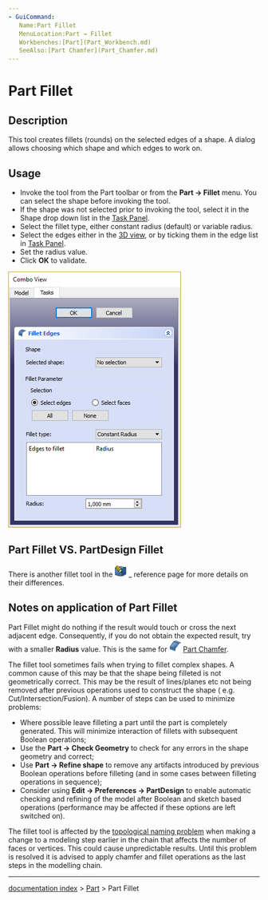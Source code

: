 ```yaml
---
- GuiCommand:
   Name:Part Fillet
   MenuLocation:Part → Fillet
   Workbenches:[Part](Part_Workbench.md)
   SeeAlso:[Part Chamfer](Part_Chamfer.md)
---
```


# Part Fillet

## Description

This tool creates fillets (rounds) on the selected edges of a shape. A dialog allows choosing which shape and which edges to work on.

## Usage

-   Invoke the tool from the Part toolbar or from the **Part → Fillet** menu. You can select the shape before invoking the tool.
-   If the shape was not selected prior to invoking the tool, select it in the Shape drop down list in the [Task Panel](Task_panel.md).
-   Select the fillet type, either constant radius (default) or variable radius.
-   Select the edges either in the [3D view](3D_view.md), or by ticking them in the edge list in [Task Panel](Task_panel.md).
-   Set the radius value.
-   Click **OK** to validate.

![](images/Dialog-fillet.png )

## Part Fillet VS. PartDesign Fillet 

There is another fillet tool in the <img alt="" src=images/Workbench_PartDesign.svg  style="width:24px;"> _ reference page for more details on their differences.

## Notes on application of Part Fillet 

Part Fillet might do nothing if the result would touch or cross the next adjacent edge. Consequently, if you do not obtain the expected result, try with a smaller **Radius** value. This is the same for <img alt="" src=images/Part_Chamfer.svg  style="width:24px;"> [Part Chamfer](Part_Chamfer.md).

The fillet tool sometimes fails when trying to fillet complex shapes. A common cause of this may be that the shape being filleted is not geometrically correct. This may be the result of lines/planes etc not being removed after previous operations used to construct the shape ( e.g. Cut/Intersection/Fusion). A number of steps can be used to minimize problems:

-   Where possible leave filleting a part until the part is completely generated. This will minimize interaction of fillets with subsequent Boolean operations;
-   Use the **Part → Check Geometry** to check for any errors in the shape geometry and correct;
-   Use **Part → Refine shape** to remove any artifacts introduced by previous Boolean operations before filleting (and in some cases between filleting operations in sequence);
-   Consider using **Edit → Preferences → PartDesign** to enable automatic checking and refining of the model after Boolean and sketch based operations (performance may be affected if these options are left switched on).

The fillet tool is affected by the [topological naming problem](Topological_naming_problem.md) when making a change to a modeling step earlier in the chain that affects the number of faces or vertices. This could cause unpredictable results. Until this problem is resolved it is advised to apply chamfer and fillet operations as the last steps in the modelling chain.

---
[documentation index](../README.md) > [Part](Part_Workbench.md) > Part Fillet
